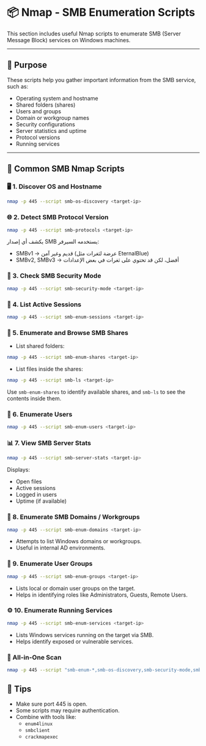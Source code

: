 # 📦 Nmap - SMB Enumeration Scripts

This section includes useful Nmap scripts to enumerate SMB (Server Message Block) services on Windows machines.

---

## 🎯 Purpose

These scripts help you gather important information from the SMB service, such as:
- Operating system and hostname
- Shared folders (shares)
- Users and groups
- Domain or workgroup names
- Security configurations
- Server statistics and uptime
- Protocol versions
- Running services

---

## 🔧 Common SMB Nmap Scripts

### 🖥️ 1. Discover OS and Hostname
```bash
nmap -p 445 --script smb-os-discovery <target-ip>
```

### 🌐 2. Detect SMB Protocol Version
```bash
nmap -p 445 --script smb-protocols <target-ip>
```
يكشف أي إصدار SMB يستخدمه السيرفر:
- SMBv1 → قديم وغير آمن (عرضة لثغرات مثل EternalBlue)
- SMBv2, SMBv3 → أفضل، لكن قد تحتوي على ثغرات في بعض الإعدادات

### 🔐 3. Check SMB Security Mode
```bash
nmap -p 445 --script smb-security-mode <target-ip>
```

### 🔄 4. List Active Sessions
```bash
nmap -p 445 --script smb-enum-sessions <target-ip>
```

### 📂 5. Enumerate and Browse SMB Shares

- List shared folders:
```bash
nmap -p 445 --script smb-enum-shares <target-ip>
```
- List files inside the shares:
```bash
nmap -p 445 --script smb-ls <target-ip>
```
Use ```smb-enum-shares``` to identify available shares, and ```smb-ls``` to see the contents inside them.

### 👥 6. Enumerate Users
```bash
nmap -p 445 --script smb-enum-users <target-ip>
```

### 📊 7. View SMB Server Stats
```bash
nmap -p 445 --script smb-server-stats <target-ip>
```
Displays:
- Open files
- Active sessions
- Logged in users
- Uptime (if available)

### 🏢 8. Enumerate SMB Domains / Workgroups
```bash
nmap -p 445 --script smb-enum-domains <target-ip>
```
- Attempts to list Windows domains or workgroups.
- Useful in internal AD environments.

### 👤 9. Enumerate User Groups
```bash
nmap -p 445 --script smb-enum-groups <target-ip>
```
- Lists local or domain user groups on the target.
- Helps in identifying roles like Administrators, Guests, Remote Users.

### ⚙️ 10. Enumerate Running Services
```bash
nmap -p 445 --script smb-enum-services <target-ip>
```
- Lists Windows services running on the target via SMB.
- Helps identify exposed or vulnerable services.
  
### 🔁 All-in-One Scan
```bash
nmap -p 445 --script "smb-enum-*,smb-os-discovery,smb-security-mode,smb-server-stats" <target-ip>
```

## 🧠 Tips
- Make sure port 445 is open.
- Some scripts may require authentication.
- Combine with tools like:
  - ```enum4linux```
  - ```smbclient```
  - ```crackmapexec```
